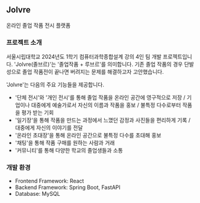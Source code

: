 ## Jolvre
온라인 졸업 작품 전시 플랫폼

### 프로젝트 소개
서울시립대학교 2024년도 1학기 컴퓨터과학종합설계 강의 4인 팀 개발 프로젝트입니다. 'Jolvre(졸브르)'는 '졸업작품 + 루브르'를 의미합니다. 기존 졸업 작품의 경우 단발성으로 졸업 작품전이 끝나면 버려지는 문제를 해결하고자 고안했습니다.

'Jolvre'는 다음의 주요 기능들을 제공합니다.

- '단체 전시'와 '개인 전시'를 통해 졸업 작품을 온라인 공간에 영구적으로 저장 / 기업이나 대중에게 예술가로서 자신의 이름과 작품을 홍보 / 불특정 다수로부터 작품을 평가 받는 기회
- '일기장'을 통해 작품을 만드는 과정에서 느꼈던 감정과 사진들을 편리하게 기록 / 대중에게 자신의 이야기를 전달
- '온라인 초대장'을 통해 온라인 공간으로 불특정 다수를 초대해 홍보
- '채팅'을 통해 작품 구매를 원하는 사람과 거래
- '커뮤니티'를 통해 다양한 학교의 졸업생들과 소통

### 개발 환경
- Frontend Framework: React
- Backend Framework: Spring Boot, FastAPI
- Database: MySQL
